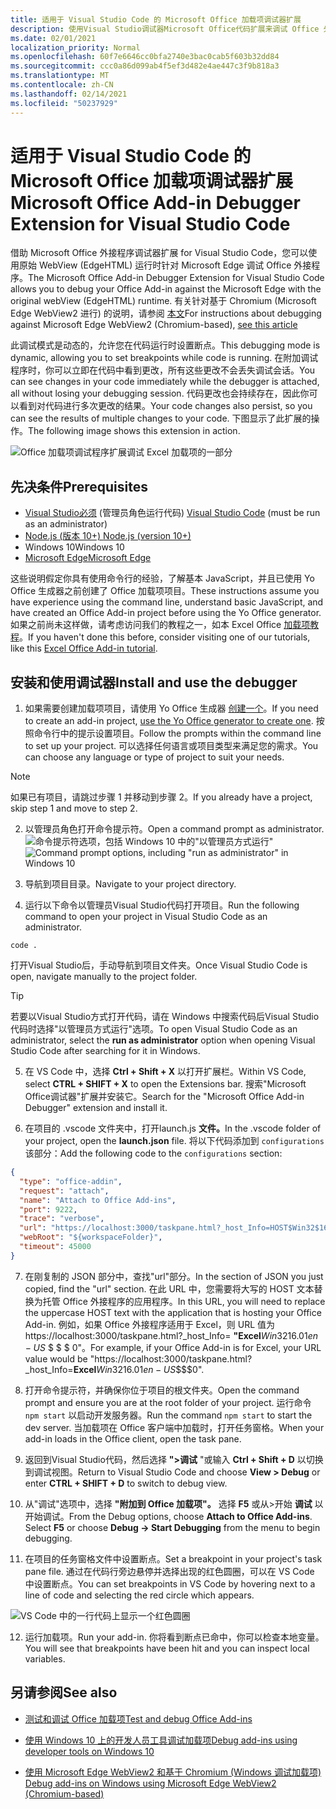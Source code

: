 ```yaml
---
title: 适用于 Visual Studio Code 的 Microsoft Office 加载项调试器扩展
description: 使用Visual Studio调试器Microsoft Office代码扩展来调试 Office 外接程序。
ms.date: 02/01/2021
localization_priority: Normal
ms.openlocfilehash: 60f7e6646cc0bfa2740e3bac0cab5f603b32dd84
ms.sourcegitcommit: ccc0a86d099ab4f5ef3d482e4ae447c3f9b818a3
ms.translationtype: MT
ms.contentlocale: zh-CN
ms.lasthandoff: 02/14/2021
ms.locfileid: "50237929"
---
```

# <a name="microsoft-office-add-in-debugger-extension-for-visual-studio-code"></a><span data-ttu-id="6b969-103">适用于 Visual Studio Code 的 Microsoft Office 加载项调试器扩展</span><span class="sxs-lookup"><span data-stu-id="6b969-103">Microsoft Office Add-in Debugger Extension for Visual Studio Code</span></span>

<span data-ttu-id="6b969-104">借助 Microsoft Office 外接程序调试器扩展 for Visual Studio Code，您可以使用原始 WebView (EdgeHTML) 运行时针对 Microsoft Edge 调试 Office 外接程序。</span><span class="sxs-lookup"><span data-stu-id="6b969-104">The Microsoft Office Add-in Debugger Extension for Visual Studio Code allows you to debug your Office Add-in against the Microsoft Edge with the original webView (EdgeHTML) runtime.</span></span> <span data-ttu-id="6b969-105">有关针对基于 Chromium (Microsoft Edge WebView2 进行) 的说明，请参阅 [本文](./debug-desktop-using-edge-chromium.md)</span><span class="sxs-lookup"><span data-stu-id="6b969-105">For instructions about debugging against Microsoft Edge WebView2 (Chromium-based), [see this article](./debug-desktop-using-edge-chromium.md)</span></span>

<span data-ttu-id="6b969-106">此调试模式是动态的，允许您在代码运行时设置断点。</span><span class="sxs-lookup"><span data-stu-id="6b969-106">This debugging mode is dynamic, allowing you to set breakpoints while code is running.</span></span> <span data-ttu-id="6b969-107">在附加调试程序时，你可以立即在代码中看到更改，所有这些更改不会丢失调试会话。</span><span class="sxs-lookup"><span data-stu-id="6b969-107">You can see changes in your code immediately while the debugger is attached, all without losing your debugging session.</span></span> <span data-ttu-id="6b969-108">代码更改也会持续存在，因此你可以看到对代码进行多次更改的结果。</span><span class="sxs-lookup"><span data-stu-id="6b969-108">Your code changes also persist, so you can see the results of multiple changes to your code.</span></span> <span data-ttu-id="6b969-109">下图显示了此扩展的操作。</span><span class="sxs-lookup"><span data-stu-id="6b969-109">The following image shows this extension in action.</span></span>

![Office 加载项调试程序扩展调试 Excel 加载项的一部分](../images/vs-debugger-extension-for-office-addins.jpg)

## <a name="prerequisites"></a><span data-ttu-id="6b969-111">先决条件</span><span class="sxs-lookup"><span data-stu-id="6b969-111">Prerequisites</span></span>

- <span data-ttu-id="6b969-112">[Visual Studio必须](https://code.visualstudio.com/) (管理员角色运行代码) </span><span class="sxs-lookup"><span data-stu-id="6b969-112">[Visual Studio Code](https://code.visualstudio.com/) (must be run as an administrator)</span></span>
- [<span data-ttu-id="6b969-113">Node.js (版本 10+) </span><span class="sxs-lookup"><span data-stu-id="6b969-113">Node.js (version 10+)</span></span>](https://nodejs.org/)
- <span data-ttu-id="6b969-114">Windows 10</span><span class="sxs-lookup"><span data-stu-id="6b969-114">Windows 10</span></span>
- [<span data-ttu-id="6b969-115">Microsoft Edge</span><span class="sxs-lookup"><span data-stu-id="6b969-115">Microsoft Edge</span></span>](https://www.microsoft.com/edge)

<span data-ttu-id="6b969-116">这些说明假定你具有使用命令行的经验，了解基本 JavaScript，并且已使用 Yo Office 生成器之前创建了 Office 加载项项目。</span><span class="sxs-lookup"><span data-stu-id="6b969-116">These instructions assume you have experience using the command line, understand basic JavaScript, and have created an Office Add-in project before using the Yo Office generator.</span></span> <span data-ttu-id="6b969-117">如果之前尚未这样做，请考虑访问我们的教程之一，如本 Excel Office [加载项教程](../tutorials/excel-tutorial.md)。</span><span class="sxs-lookup"><span data-stu-id="6b969-117">If you haven't done this before, consider visiting one of our tutorials, like this [Excel Office Add-in tutorial](../tutorials/excel-tutorial.md).</span></span>

## <a name="install-and-use-the-debugger"></a><span data-ttu-id="6b969-118">安装和使用调试器</span><span class="sxs-lookup"><span data-stu-id="6b969-118">Install and use the debugger</span></span>

1. <span data-ttu-id="6b969-119">如果需要创建加载项项目，请使用 Yo Office 生成器 [创建一个](../quickstarts/excel-quickstart-jquery.md?tabs=yeomangenerator)。</span><span class="sxs-lookup"><span data-stu-id="6b969-119">If you need to create an add-in project, [use the Yo Office generator to create one](../quickstarts/excel-quickstart-jquery.md?tabs=yeomangenerator).</span></span> <span data-ttu-id="6b969-120">按照命令行中的提示设置项目。</span><span class="sxs-lookup"><span data-stu-id="6b969-120">Follow the prompts within the command line to set up your project.</span></span> <span data-ttu-id="6b969-121">可以选择任何语言或项目类型来满足您的需求。</span><span class="sxs-lookup"><span data-stu-id="6b969-121">You can choose any language or type of project to suit your needs.</span></span>

> [!NOTE]
> <span data-ttu-id="6b969-122">如果已有项目，请跳过步骤 1 并移动到步骤 2。</span><span class="sxs-lookup"><span data-stu-id="6b969-122">If you already have a project, skip step 1 and move to step 2.</span></span>

2. <span data-ttu-id="6b969-123">以管理员角色打开命令提示符。</span><span class="sxs-lookup"><span data-stu-id="6b969-123">Open a command prompt as administrator.</span></span>
   <span data-ttu-id="6b969-124">![命令提示符选项，包括 Windows 10 中的"以管理员方式运行"](../images/run-as-administrator-vs-code.jpg)</span><span class="sxs-lookup"><span data-stu-id="6b969-124">![Command prompt options, including "run as administrator" in Windows 10](../images/run-as-administrator-vs-code.jpg)</span></span>

3. <span data-ttu-id="6b969-125">导航到项目目录。</span><span class="sxs-lookup"><span data-stu-id="6b969-125">Navigate to your project directory.</span></span>

4. <span data-ttu-id="6b969-126">运行以下命令以管理员Visual Studio代码打开项目。</span><span class="sxs-lookup"><span data-stu-id="6b969-126">Run the following command to open your project in Visual Studio Code as an administrator.</span></span>

```command&nbsp;line
code .
```

<span data-ttu-id="6b969-127">打开Visual Studio后，手动导航到项目文件夹。</span><span class="sxs-lookup"><span data-stu-id="6b969-127">Once Visual Studio Code is open, navigate manually to the project folder.</span></span>

> [!TIP]
> <span data-ttu-id="6b969-128">若要以Visual Studio方式打开代码，请在 Windows 中搜索代码后Visual Studio代码时选择"以管理员方式运行"选项。</span><span class="sxs-lookup"><span data-stu-id="6b969-128">To open Visual Studio Code as an administrator, select the **run as administrator** option when opening Visual Studio Code after searching for it in Windows.</span></span>

5. <span data-ttu-id="6b969-129">在 VS Code 中，选择 **Ctrl + Shift + X** 以打开扩展栏。</span><span class="sxs-lookup"><span data-stu-id="6b969-129">Within VS Code, select **CTRL + SHIFT + X** to open the Extensions bar.</span></span> <span data-ttu-id="6b969-130">搜索"Microsoft Office调试器"扩展并安装它。</span><span class="sxs-lookup"><span data-stu-id="6b969-130">Search for the "Microsoft Office Add-in Debugger" extension and install it.</span></span>

6. <span data-ttu-id="6b969-131">在项目的 .vscode 文件夹中，打开launch.js **文件。**</span><span class="sxs-lookup"><span data-stu-id="6b969-131">In the .vscode folder of your project, open the **launch.json** file.</span></span> <span data-ttu-id="6b969-132">将以下代码添加到 `configurations` 该部分：</span><span class="sxs-lookup"><span data-stu-id="6b969-132">Add the following code to the `configurations` section:</span></span>

```JSON
{
  "type": "office-addin",
  "request": "attach",
  "name": "Attach to Office Add-ins",
  "port": 9222,
  "trace": "verbose",
  "url": "https://localhost:3000/taskpane.html?_host_Info=HOST$Win32$16.01$en-US$$$$0",
  "webRoot": "${workspaceFolder}",
  "timeout": 45000
}
```

7. <span data-ttu-id="6b969-133">在刚复制的 JSON 部分中，查找"url"部分。</span><span class="sxs-lookup"><span data-stu-id="6b969-133">In the section of JSON you just copied, find the "url" section.</span></span> <span data-ttu-id="6b969-134">在此 URL 中，您需要将大写的 HOST 文本替换为托管 Office 外接程序的应用程序。</span><span class="sxs-lookup"><span data-stu-id="6b969-134">In this URL, you will need to replace the uppercase HOST text with the application that is hosting your Office Add-in.</span></span> <span data-ttu-id="6b969-135">例如，如果 Office 外接程序适用于 Excel，则 URL 值为 https://localhost:3000/taskpane.html?_host_Info= <strong>"Excel</strong>$Win 32$16.01$en-US$ \$ \$ \$ 0"。</span><span class="sxs-lookup"><span data-stu-id="6b969-135">For example, if your Office Add-in is for Excel, your URL value would be "https://localhost:3000/taskpane.html?_host_Info=<strong>Excel</strong>$Win32$16.01$en-US$\$\$\$0".</span></span>

8. <span data-ttu-id="6b969-136">打开命令提示符，并确保你位于项目的根文件夹。</span><span class="sxs-lookup"><span data-stu-id="6b969-136">Open the command prompt and ensure you are at the root folder of your project.</span></span> <span data-ttu-id="6b969-137">运行命令 `npm start` 以启动开发服务器。</span><span class="sxs-lookup"><span data-stu-id="6b969-137">Run the command `npm start` to start the dev server.</span></span> <span data-ttu-id="6b969-138">当加载项在 Office 客户端中加载时，打开任务窗格。</span><span class="sxs-lookup"><span data-stu-id="6b969-138">When your add-in loads in the Office client, open the task pane.</span></span>

9. <span data-ttu-id="6b969-139">返回到Visual Studio代码，然后选择 **">调试** "或输入 **Ctrl + Shift + D** 以切换到调试视图。</span><span class="sxs-lookup"><span data-stu-id="6b969-139">Return to Visual Studio Code and choose **View > Debug** or enter **CTRL + SHIFT + D** to switch to debug view.</span></span>

10. <span data-ttu-id="6b969-140">从"调试"选项中，选择 **"附加到 Office 加载项"。** 选择 **F5** 或从>开始 **调试** 以开始调试。</span><span class="sxs-lookup"><span data-stu-id="6b969-140">From the Debug options, choose **Attach to Office Add-ins**. Select **F5** or choose **Debug -> Start Debugging** from the menu to begin debugging.</span></span>

11. <span data-ttu-id="6b969-141">在项目的任务窗格文件中设置断点。</span><span class="sxs-lookup"><span data-stu-id="6b969-141">Set a breakpoint in your project's task pane file.</span></span> <span data-ttu-id="6b969-142">通过在代码行旁边悬停并选择出现的红色圆圈，可以在 VS Code 中设置断点。</span><span class="sxs-lookup"><span data-stu-id="6b969-142">You can set breakpoints in VS Code by hovering next to a line of code and selecting the red circle which appears.</span></span>

![VS Code 中的一行代码上显示一个红色圆圈](../images/set-breakpoint.jpg)

12. <span data-ttu-id="6b969-144">运行加载项。</span><span class="sxs-lookup"><span data-stu-id="6b969-144">Run your add-in.</span></span> <span data-ttu-id="6b969-145">你将看到断点已命中，你可以检查本地变量。</span><span class="sxs-lookup"><span data-stu-id="6b969-145">You will see that breakpoints have been hit and you can inspect local variables.</span></span>

## <a name="see-also"></a><span data-ttu-id="6b969-146">另请参阅</span><span class="sxs-lookup"><span data-stu-id="6b969-146">See also</span></span>

* [<span data-ttu-id="6b969-147">测试和调试 Office 加载项</span><span class="sxs-lookup"><span data-stu-id="6b969-147">Test and debug Office Add-ins</span></span>](test-debug-office-add-ins.md)

* [<span data-ttu-id="6b969-148">使用 Windows 10 上的开发人员工具调试加载项</span><span class="sxs-lookup"><span data-stu-id="6b969-148">Debug add-ins using developer tools on Windows 10</span></span>](debug-add-ins-using-f12-developer-tools-on-windows-10.md)

* [<span data-ttu-id="6b969-149">使用 Microsoft Edge WebView2 和基于 Chromium (Windows 调试加载项) </span><span class="sxs-lookup"><span data-stu-id="6b969-149">Debug add-ins on Windows using Microsoft Edge WebView2 (Chromium-based)</span></span>](debug-desktop-using-edge-chromium.md)
